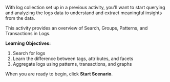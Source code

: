 With log collection set up in a previous activity, you'll want to start querying and analyzing the logs data to understand and extract meaningful insights from the data.

This activity provides an overview of Search, Groups, Patterns, and Transactions in Logs.

**Learning Objectives:**
1. Search for logs
2. Learn the difference between tags, attributes, and facets
3. Aggregate logs using patterns, transactions, and graphs


When you are ready to begin, click **Start Scenario**.
